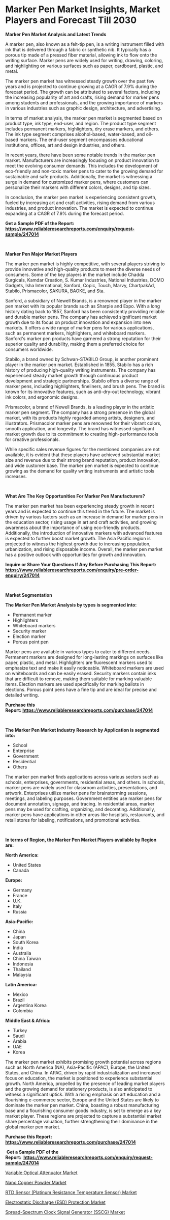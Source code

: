 <p><h1>Marker Pen Market Insights, Market Players and Forecast Till 2030</h1></p><p><strong>Marker Pen Market Analysis and Latest Trends</strong></p>
<p><p>A marker pen, also known as a felt-tip pen, is a writing instrument filled with ink that is delivered through a fabric or synthetic nib. It typically has a porous tip made of a pressed fiber material, allowing ink to flow onto the writing surface. Marker pens are widely used for writing, drawing, coloring, and highlighting on various surfaces such as paper, cardboard, plastic, and metal.</p><p>The marker pen market has witnessed steady growth over the past few years and is projected to continue growing at a CAGR of 7.9% during the forecast period. The growth can be attributed to several factors, including the increasing popularity of art and crafts, rising demand for marker pens among students and professionals, and the growing importance of markers in various industries such as graphic design, architecture, and advertising.</p><p>In terms of market analysis, the marker pen market is segmented based on product type, ink type, end-user, and region. The product type segment includes permanent markers, highlighters, dry erase markers, and others. The ink type segment comprises alcohol-based, water-based, and oil-based markers. The end-user segment encompasses educational institutions, offices, art and design industries, and others.</p><p>In recent years, there have been some notable trends in the marker pen market. Manufacturers are increasingly focusing on product innovation to meet the evolving consumer demands. This includes the development of eco-friendly and non-toxic marker pens to cater to the growing demand for sustainable and safe products. Additionally, the market is witnessing a surge in demand for customized marker pens, where customers can personalize their markers with different colors, designs, and tip sizes.</p><p>In conclusion, the marker pen market is experiencing consistent growth, fueled by increasing art and craft activities, rising demand from various industries, and product innovation. The market is expected to continue expanding at a CAGR of 7.9% during the forecast period.</p></p>
<p><strong>Get a Sample PDF of the Report:&nbsp; <a href="https://www.reliableresearchreports.com/enquiry/request-sample/247014">https://www.reliableresearchreports.com/enquiry/request-sample/247014</a></strong></p>
<p>&nbsp;</p>
<p><strong>Marker Pen Major Market Players</strong></p>
<p><p>The marker pen market is highly competitive, with several players striving to provide innovative and high-quality products to meet the diverse needs of consumers. Some of the key players in the market include Chadda Surgicals, Kamdar Creation, S. Kumar Industries, National Industries, DOMO Gadgets, Isha International, Sanford, Copic, Touch, Marvy, ChartpakAd, Stabilo, Prismacolor, SAKURA, BAOKE, and Sta.</p><p>Sanford, a subsidiary of Newell Brands, is a renowned player in the marker pen market with its popular brands such as Sharpie and Expo. With a long history dating back to 1857, Sanford has been consistently providing reliable and durable marker pens. The company has achieved significant market growth due to its focus on product innovation and expansion into new markets. It offers a wide range of marker pens for various applications, such as permanent markers, highlighters, and whiteboard markers. Sanford's marker pen products have garnered a strong reputation for their superior quality and durability, making them a preferred choice for consumers worldwide.</p><p>Stabilo, a brand owned by Schwan-STABILO Group, is another prominent player in the marker pen market. Established in 1855, Stabilo has a rich history of producing high-quality writing instruments. The company has experienced steady market growth through continuous product development and strategic partnerships. Stabilo offers a diverse range of marker pens, including highlighters, fineliners, and brush pens. The brand is known for its innovative features, such as anti-dry-out technology, vibrant ink colors, and ergonomic designs.</p><p>Prismacolor, a brand of Newell Brands, is a leading player in the artistic marker pen segment. The company has a strong presence in the global market, with its products highly regarded among artists, designers, and illustrators. Prismacolor marker pens are renowned for their vibrant colors, smooth application, and longevity. The brand has witnessed significant market growth due to its commitment to creating high-performance tools for creative professionals.</p><p>While specific sales revenue figures for the mentioned companies are not available, it is evident that these players have achieved substantial market size and revenue due to their strong brand reputation, product innovation, and wide customer base. The marker pen market is expected to continue growing as the demand for quality writing instruments and artistic tools increases.</p></p>
<p>&nbsp;</p>
<p><strong>What Are The Key Opportunities For Marker Pen Manufacturers?</strong></p>
<p><p>The marker pen market has been experiencing steady growth in recent years and is expected to continue this trend in the future. The market is driven by various factors such as an increase in demand for marker pens in the education sector, rising usage in art and craft activities, and growing awareness about the importance of using eco-friendly products. Additionally, the introduction of innovative markers with advanced features is expected to further boost market growth. The Asia Pacific region is projected to witness the highest growth due to increasing population, urbanization, and rising disposable income. Overall, the marker pen market has a positive outlook with opportunities for growth and innovation.</p></p>
<p><strong>Inquire or Share Your Questions If Any Before Purchasing This Report: <a href="https://www.reliableresearchreports.com/enquiry/pre-order-enquiry/247014">https://www.reliableresearchreports.com/enquiry/pre-order-enquiry/247014</a></strong></p>
<p>&nbsp;</p>
<p><strong>Market Segmentation</strong></p>
<p><strong>The Marker Pen Market Analysis by types is segmented into:</strong></p>
<p><ul><li>Permanent marker</li><li>Highlighters</li><li>Whiteboard markers</li><li>Security marker</li><li>Election marker</li><li>Porous point pen</li></ul></p>
<p><p>Marker pens are available in various types to cater to different needs. Permanent markers are designed for long-lasting markings on surfaces like paper, plastic, and metal. Highlighters are fluorescent markers used to emphasize text and make it easily noticeable. Whiteboard markers are used on whiteboards and can be easily erased. Security markers contain inks that are difficult to remove, making them suitable for marking valuable items. Election markers are used specifically for marking ballots in elections. Porous point pens have a fine tip and are ideal for precise and detailed writing.</p></p>
<p><strong>Purchase this Report:&nbsp;<a href="https://www.reliableresearchreports.com/purchase/247014">https://www.reliableresearchreports.com/purchase/247014</a></strong></p>
<p>&nbsp;</p>
<p><strong>The Marker Pen Market Industry Research by Application is segmented into:</strong></p>
<p><ul><li>School</li><li>Enterprise</li><li>Government</li><li>Residential</li><li>Others</li></ul></p>
<p><p>The marker pen market finds applications across various sectors such as schools, enterprises, governments, residential areas, and others. In schools, marker pens are widely used for classroom activities, presentations, and artwork. Enterprises utilize marker pens for brainstorming sessions, meetings, and labeling purposes. Government entities use marker pens for document annotation, signage, and tracing. In residential areas, marker pens may be used for crafting, organizing, and decorating. Additionally, marker pens have applications in other areas like hospitals, restaurants, and retail stores for labeling, notifications, and promotional activities.</p></p>
<p>&nbsp;</p>
<p><strong>In terms of Region, the Marker Pen Market Players available by Region are:</strong></p>
<p>
    <p> <strong> North America: </strong>
        <ul>
            <li>United States</li>
            <li>Canada</li>
        </ul>
        </p> 
    <p> <strong> Europe: </strong>
        <ul>
            <li>Germany</li>
            <li>France</li>
            <li>U.K.</li>
            <li>Italy</li>
            <li>Russia</li>
        </ul>
        </p> 
    <p> <strong> Asia-Pacific: </strong>
        <ul>
            <li>China</li>
            <li>Japan</li>
            <li>South Korea</li>
            <li>India</li>
            <li>Australia</li>
            <li>China Taiwan</li>
            <li>Indonesia</li>
            <li>Thailand</li>
            <li>Malaysia</li>
        </ul>
        </p> 
    <p> <strong> Latin America: </strong>
        <ul>
            <li>Mexico</li>
            <li>Brazil</li>
            <li>Argentina Korea</li>
            <li>Colombia</li>
        </ul>
        </p> 
    <p> <strong> Middle East & Africa: </strong>
        <ul>
            <li>Turkey</li>
            <li>Saudi</li>
            <li>Arabia</li>
            <li>UAE</li>
            <li>Korea</li>
        </ul>
    </p>
    </p>
<p><p>The marker pen market exhibits promising growth potential across regions such as North America (NA), Asia-Pacific (APAC), Europe, the United States, and China. In APAC, driven by rapid industrialization and increased focus on education, the market is positioned to experience substantial growth. North America, propelled by the presence of leading market players and the growing demand for stationery products, is also anticipated to witness a significant uptick. With a rising emphasis on art education and a flourishing e-commerce sector, Europe and the United States are likely to dominate the marker pen market. China, boasting a robust manufacturing base and a flourishing consumer goods industry, is set to emerge as a key market player. These regions are projected to capture a substantial market share percentage valuation, further strengthening their dominance in the global marker pen market.</p></p>
<p><strong>Purchase this Report: <a href="https://www.reliableresearchreports.com/purchase/247014">https://www.reliableresearchreports.com/purchase/247014</a></strong></p>
<p>&nbsp;<strong>Get a Sample PDF of the Report:&nbsp;&nbsp;<a href="https://www.reliableresearchreports.com/enquiry/request-sample/247014">https://www.reliableresearchreports.com/enquiry/request-sample/247014</a></strong></p>
<p><strong></strong></p>
<p><p><a href="https://github.com/rahu1503/Market-Research-Report-List-1/blob/main/variable-optical-attenuator-market.md">Variable Optical Attenuator Market</a></p><p><a href="https://medium.com/@santosh.reportprime/nano-copper-powder-market-share-evolution-and-market-growth-trends-2023-2030-9c6fa5e8db4b">Nano Copper Powder Market</a></p><p><a href="https://www.linkedin.com/pulse/rtd-sensor-platinum-resistance-temperature-market-share-amp-xmwic/">RTD Sensor (Platinum Resistance Temperature Sensor) Market</a></p><p><a href="https://medium.com/@kevinbarnes75/electrostatic-discharge-esd-protection-market-share-evolution-and-market-growth-trends-2023-2030-4e34b59a37a7">Electrostatic Discharge (ESD) Protection Market</a></p><p><a href="https://www.linkedin.com/pulse/spread-spectrum-clock-signal-generator-sscg-market-challenges-irehc/">Spread-Spectrum Clock Signal Generator (SSCG) Market</a></p></p>